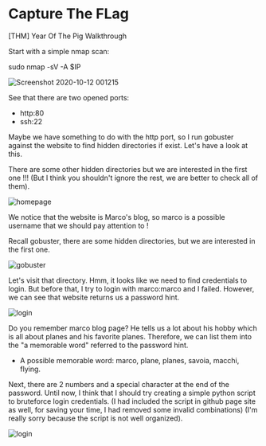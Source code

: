 # Capture The FLag
[THM] Year Of The Pig Walkthrough

Start with a simple nmap scan:

sudo nmap -sV -A $IP

![Screenshot 2020-10-12 001215](https://user-images.githubusercontent.com/72692401/95679646-fb9fb780-0c1f-11eb-9c54-bb4e65bbe84f.png)


See that there are two opened ports: 
- http:80
- ssh:22

Maybe we have something to do with the http port, so I run gobuster against the website to find hidden directories if exist. Let's have a look at this.




There are some other hidden directories but we are interested in the first one !!! (But I think you shouldn't ignore the rest, we are better to check all of them).

![homepage](https://user-images.githubusercontent.com/72692401/95679871-571e7500-0c21-11eb-98e5-cf590d279e00.png)

We notice that the website is Marco's blog, so marco is a possible username that we should pay attention to !

Recall gobuster, there are some hidden directories, but we are interested in the first one.

![gobuster](https://user-images.githubusercontent.com/72692401/95679743-9c8e7280-0c20-11eb-9813-eab78537d097.png)

Let's visit that directory. Hmm, it looks like we need to find credentials to login. But before that, I try to login with marco:marco and I failed. However, we can see that website returns us a password hint.

![login](https://user-images.githubusercontent.com/72692401/95680061-82559400-0c22-11eb-8951-143d59d87204.png)

Do you remember marco blog page? He tells us a lot about his hobby which is all about planes and his favorite planes. Therefore, we can list them into the "a memorable word" referred to the password hint.

- A possible memorable word: marco, plane, planes, savoia, macchi, flying.

Next, there are 2 numbers and a special character at the end of the password. Until now, I think that I should try creating a simple python script to bruteforce login credentials. (I had included the script in github page site as well, for saving your time, I had removed some invalid combinations) (I'm really sorry because the script is not well organized).

![login](https://user-images.githubusercontent.com/72692401/95680440-7f0fd780-0c25-11eb-9eaf-1225623b50f7.png)














